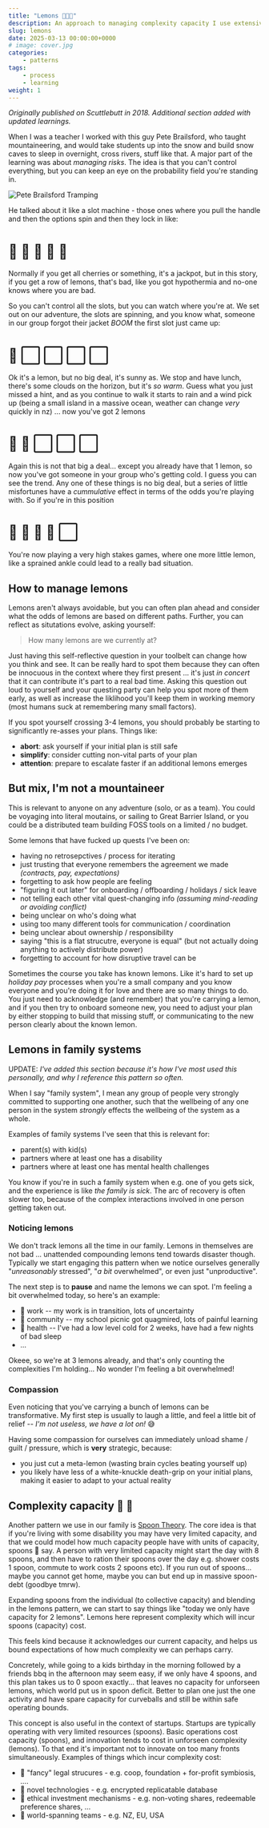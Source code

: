 ```yaml
---
title: "Lemons 🍋🍋🍋"
description: An approach to managing complexity capacity I use extensively in all domains of my life
slug: lemons
date: 2025-03-13 00:00:00+0000
# image: cover.jpg
categories:
    - patterns
tags:
    - process
    - learning
weight: 1
---
```


_Originally published on Scuttlebutt in 2018. Additional section added with
updated learnings._


When I was a teacher I worked with this guy Pete Brailsford, who taught
mountaineering, and would take students up into the snow and build snow caves to
sleep in overnight, cross rivers, stuff like that. A major part of the learning
was about _managing risks_. The idea is that you can't control everything, but
you can keep an eye on the probability field you're standing in.

![Pete Brailsford Tramping](pete_tramping.jpeg)

He talked about it like a slot machine - those ones where you pull the handle
and then the options spin and then they lock in like:

# :cherries: :lemon: :cherries: :cherries: :green_apple:

Normally if you get all cherries or something, it's a jackpot, but in this
story, if you get a row of lemons, that's bad, like you got hypothermia and
no-one knows where you are bad.

So you can't control all the slots, but you can watch where you're at. We set
out on our adventure, the slots are spinning, and you know what, someone in our
group forgot their jacket _BOOM_ the first slot just came up:

# :lemon: :white_large_square: :white_large_square: :white_large_square: :white_large_square:

Ok it's a lemon, but no big deal, it's sunny as. We stop and have lunch, there's
some clouds on the horizon, but it's _so warm_. Guess what you just missed a
hint, and as you continue to walk it starts to rain and a wind pick up (being a
small island in a massive ocean, weather can change _very_ quickly in nz) ...
now you've got 2 lemons 

# :lemon: :lemon: :white_large_square: :white_large_square: :white_large_square: 

Again this is not that big a deal... except you already have that 1 lemon, so
now you've got someone in your group who's getting cold. I guess you can see the
trend. Any one of these things is no big deal, but a series of little
misfortunes have a _cummulative_ effect in terms of the odds you're playing
with. So if you're in this position

# :lemon: :lemon: :lemon: :lemon: :white_large_square:

You're now playing a very high stakes games, where one more little lemon, like a
sprained ankle could lead to a really bad situation.

## How to manage lemons

Lemons aren't always avoidable, but you can often plan ahead and consider what
the odds of lemons are based on different paths. Further, you can reflect as
situtations evolve, asking yourself:

> How many lemons are we currently at?

Just having this self-reflective question in your toolbelt can change how you
think and see. It can be really hard to spot them because they can often be
innocuous in the context where they first present ... it's just _in concert_
that it can contribute it's part to a real bad time. Asking this question out
loud to yourself and your questing party can help you spot more of them early,
as well as increase the liklihood you'll keep them in working memory (most
humans suck at remembering many small factors).


If you spot yourself crossing 3-4 lemons, you should probably be starting to
significantly re-asses your plans. Things like:
- **abort**: ask yourself if your initial plan is still safe
- **simplify**: consider cutting non-vital parts of your plan
- **attention**: prepare to escalate faster if an additional lemons emerges


## But mix, I'm not a mountaineer

This is relevant to anyone on any adventure (solo, or as a team). You could be
voyaging into literal moutains, or sailing to Great Barrier Island, or you could
be a distributed team building FOSS tools on a limited / no budget.

Some lemons that have fucked up quests I've been on:
- having no retrosepctives / process for iterating
- just trusting that everyone remembers the agreement we made _(contracts, pay,
  expectations)_
- forgetting to ask how people are feeling
- "figuring it out later" for onboarding / offboarding / holidays / sick leave
- not telling each other vital quest-changing info _(assuming mind-reading or
  avoiding conflict)_
- being unclear on who's doing what
- using too many different tools for communication / coordination
- being unclear about ownership / responsibility
- saying "this is a flat strucutre, everyone is equal" (but not actually doing
  anything to actively distribute power)
- forgetting to account for how disruptive travel can be

Sometimes the course you take has known lemons. Like it's hard to set up
_holiday pay_ processes when you're a small company and you know everyone and
you're doing it for love and there are so many things to do. You just need to
acknowledge (and remember) that you're carrying a lemon, and if you then try to
onboard someone new, you need to adjust your plan by either stopping to build
that missing stuff, or communicating to the new person clearly about the known
lemon.


## Lemons in family systems

UPDATE: _I've added this section because it's how I've most used this
personally, and why I reference this pattern so often._

When I say "family system", I mean any group of people very strongly committed
to supporting one another, such that the wellbeing of any one person in the
system *strongly* effects the wellbeing of the system as a whole.

Examples of family systems I've seen that this is relevant for:
- parent(s) with kid(s)
- partners where at least one has a disability
- partners where at least one has mental health challenges


You know if you're in such a family system when e.g. one of you gets sick, and
the experience is like *the family is sick*. The arc of recovery is often slower
too, because of the complex interactions involved in one person getting taken
out.

### Noticing lemons

We don't track lemons all the time in our family. Lemons in themselves are not
bad ... unattended compounding lemons tend towards disaster though. Typically we
start engaging this pattern when we notice ourselves generally "*unreasonably* stressed",
"*a bit* overwhelmed", or even just "unproductive".

The next step is to **pause** and name the lemons we can spot. I'm feeling a bit
overwhelmed today, so here's an example:
- :lemon: work -- my work is in transition, lots of uncertainty
- :lemon: community -- my school picnic got quagmired, lots of painful learning
- :lemon: health -- I've had a low level cold for 2 weeks, have had a few nights
  of bad sleep
- ...

Okeee, so we're at 3 lemons already, and that's only counting the complexities
I'm holding... No wonder I'm feeling a bit overwhelmed! 

### Compassion

Even noticing that you've carrying a bunch of lemons can be transformative. My
first step is usually to laugh a little, and feel a little bit of relief -- _I'm
not useless, we have a lot on!_ :sweat_smile:

Having some compassion for ourselves can immediately unload shame / guilt /
pressure, which is **very** strategic, because:
- you just cut a meta-lemon (wasting brain cycles beating yourself up)
- you likely have less of a white-knuckle death-grip on your initial plans,
  making it easier to adapt to your actual reality


## Complexity capacity :lemon: :spoon:

Another pattern we use in our family is [Spoon
Theory](https://en.wikipedia.org/wiki/Spoon_theory). The core idea is that if
you're living with some disability you may have very limited capacity, and that
we could model how much capacity people have with units of capacity, spoons
:spoon: say. A person with very limited capacity might start the day with 8
spoons, and then have to ration their spoons over the day e.g. shower costs 1
spoon, commute to work costs 2 spoons etc). If you run out of spoons... maybe
you cannot get home, maybe you can but end up in massive spoon-debt (goodbye
tmrw).

Expanding spoons from the individual (to collective capacity) and blending in
the lemons pattern, we can start to say things like "today we only have capacity
for 2 lemons". Lemons here represent complexity which will incur spoons
(capacity) cost.

This feels kind because it acknowledges our current capacity, and helps us bound
expectations of how much complexity we can perhaps carry.

Concretely, while going to a kids birthday in the morning followed by a friends bbq
in the afternoon may seem easy, if we only have 4 spoons, and
this plan takes us to 0 spoon exactly... that leaves no capacity for unforseen
lemons, which world put us in spoon deficit. Better to plan one just the one
activity and have spare capacity for curveballs and still be within safe
operating bounds.

This concept is also useful in the context of startups. Startups are typically
operating with very limited resources (spoons). Basic operations cost capacity
(spoons), and innovation tends to cost in unforseen complexity (lemons). To that
end it's important not to innovate on too many fronts simultaneously. Examples of
things which incur complexity cost:
- :lemon: "fancy" legal strucures - e.g. coop, foundation + for-profit symbiosis, ....
- :lemon: novel technologies - e.g. encrypted replicatable database
- :lemon: ethical investment mechanisms - e.g. non-voting shares, redeemable preference shares, ...
- :lemon: world-spanning teams - e.g. NZ, EU, USA

